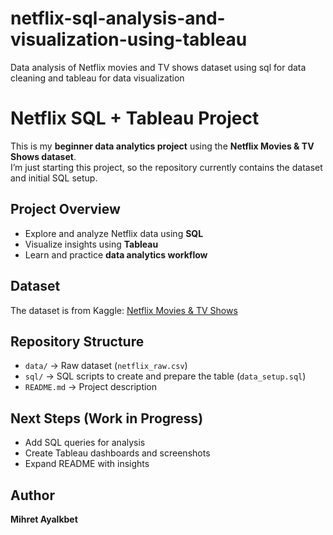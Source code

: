 # netflix-sql-analysis-and-visualization-using-tableau
Data analysis of Netflix movies and TV shows dataset using sql for data cleaning and tableau for data visualization
# Netflix SQL + Tableau Project

This is my **beginner data analytics project** using the **Netflix Movies & TV Shows dataset**.  
I’m just starting this project, so the repository currently contains the dataset and initial SQL setup.  

## Project Overview
- Explore and analyze Netflix data using **SQL**
- Visualize insights using **Tableau**
- Learn and practice **data analytics workflow**

## Dataset
The dataset is from Kaggle: [Netflix Movies & TV Shows](https://www.kaggle.com/datasets/shivamb/netflix-shows)

## Repository Structure
- `data/` → Raw dataset (`netflix_raw.csv`)
- `sql/` → SQL scripts to create and prepare the table (`data_setup.sql`)
- `README.md` → Project description

## Next Steps (Work in Progress)
- Add SQL queries for analysis
- Create Tableau dashboards and screenshots
- Expand README with insights

## Author
**Mihret Ayalkbet**
